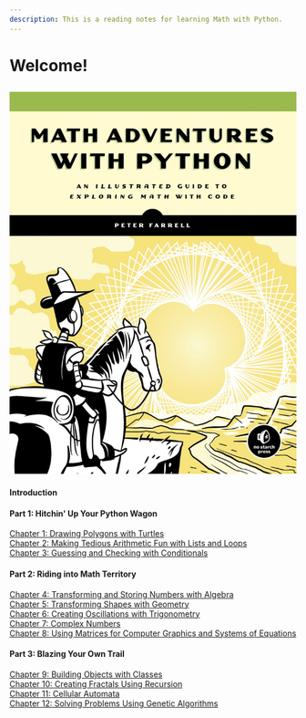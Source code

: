 ```yaml
---
description: This is a reading notes for learning Math with Python.
---
```


# Welcome!

## ![](.gitbook/assets/圖片.png)

#### Introduction

#### Part 1: Hitchin' Up Your Python Wagon

[Chapter 1: Drawing Polygons with Turtles](contents/drawing-polygons-with-turtles.md)\
[Chapter 2: Making Tedious Arithmetic Fun with Lists and Loops](contents/2.-making-tedious-arithmetic-fun-with-lists-and-loops.md)\
[Chapter 3: Guessing and Checking with Conditionals](contents/3.-guessing-and-checking-with-conditionals.md)

#### Part 2: Riding into Math Territory

[Chapter 4: Transforming and Storing Numbers with Algebra](contents/4.-transforming-and-storing-numbers-with-algebra.md)\
[Chapter 5: Transforming Shapes with Geometry](contents/5.-transforming-shapes-with-geometry.md)\
[Chapter 6: Creating Oscillations with Trigonometry](contents/6.-creating-oscillations-with-trigonometry.md)\
[Chapter 7: Complex Numbers](contents/7.-complex-numbers.md)[\
Chapter 8: Using Matrices for Computer Graphics and Systems of Equations](contents/8.-using-matrices-for-computer-graphics-and-systems-of-equations.md)

#### Part 3: Blazing Your Own Trail

[Chapter 9: Building Objects with Classes](contents/9.-building-objects-with-classes.md)\
[Chapter 10: Creating Fractals Using Recursion](contents/10.-creating-fractals-using-recursion.md)\
[Chapter 11: Cellular Automata](contents/11.-cellular-automata.md)\
[Chapter 12: Solving Problems Using Genetic Algorithms](contents/12.-solving-problems-using-genetic-algorithms.md)
